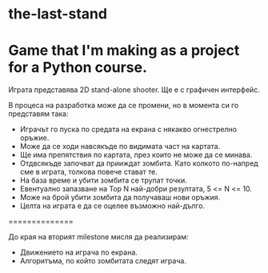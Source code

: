 the-last-stand
==============

Game that I'm making as a project for a Python course.
==============

Играта представява 2D stand-alone shooter.
Ще е с графичен интерфейс.

В процеса на разработка може да се промени, но в момента си го
представям така:

- Играчът го пуска по средата на екрана с някакво огнестрелно оръжие.
- Може да се ходи навсякъде по видимата част на картата.
- Ще има препятствия по картата, през които не може да се минава.
- Отдвсякъде започват да прииждат зомбита. Като колкото по-напред сме в играта, толкова повече стават те.
- На база време и убити зомбита се трупат точки.
- Евентуално запазване на Top N най-добри резултата, 5 <= N <= 10.
- Може на брой убити зомбита да получаваш нови оръжия.
- Целта на играта е да се оцелее възможно най-дълго.

==============

До края на вторият milestone мисля да реализирам:

- Движението на играча по екрана.
- Алгоритъма, по който зомбитата следят играча.
